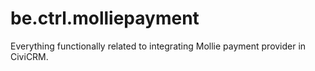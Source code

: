 # be.ctrl.molliepayment
Everything functionally related to integrating Mollie payment provider in CiviCRM.
